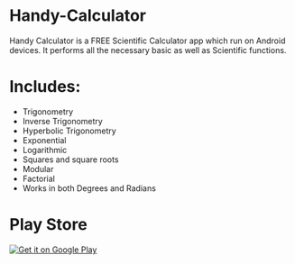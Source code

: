 # Handy-Calculator
Handy Calculator is a FREE Scientific Calculator app which run on Android devices.
It performs all the necessary basic as well as Scientific functions.

# Includes:
* Trigonometry
* Inverse Trigonometry
* Hyperbolic Trigonometry
* Exponential
* Logarithmic
* Squares and square roots
* Modular
* Factorial
* Works in both Degrees and Radians

# Play Store
<a href='https://play.google.com/store/apps/details?id=com.aravind.android.calculator'><img alt='Get it on Google Play' src='https://play.google.com/intl/en_us/badges/images/generic/en_badge_web_generic.png'/></a>
